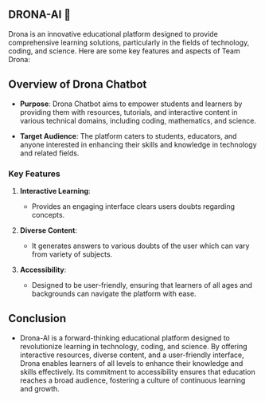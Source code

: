 ## DRONA-AI 🤖
Drona is an innovative educational platform designed to provide comprehensive learning solutions, particularly in the fields of technology, coding, and science. Here are some key features and aspects of Team Drona:

## Overview of Drona Chatbot

- **Purpose**: Drona Chatbot aims to empower students and learners by providing them with resources, tutorials, and interactive content in various technical domains, including coding, mathematics, and science.

- **Target Audience**: The platform caters to students, educators, and anyone interested in enhancing their skills and knowledge in technology and related fields.

### Key Features

1. **Interactive Learning**:
   - Provides an engaging interface clears users doubts regarding concepts.

2. **Diverse Content**:
   - It generates answers to various doubts of the user which can vary from variety of subjects.


3. **Accessibility**:
   - Designed to be user-friendly, ensuring that learners of all ages and backgrounds can navigate the platform with ease.
  

## Conclusion
- Drona-AI is a forward-thinking educational platform designed to revolutionize learning in technology, coding, and science. By offering interactive resources, diverse content, and a user-friendly interface, Drona enables learners of all levels to enhance their knowledge and skills effectively. Its commitment to accessibility ensures that education reaches a broad audience, fostering a culture of continuous learning and growth.



